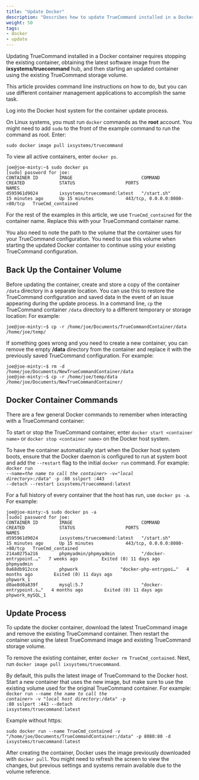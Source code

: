 ```yaml
---
title: "Update Docker"
description: "Describes how to update TrueCommand installed in a Docker container."
weight: 50
tags:
- docker
- update
---
```




Updating TrueCommand installed in a Docker container requires stopping the existing container, obtaining the latest software image from the **ixsystems/truecommand** hub, and then starting an updated container using the existing TrueCommand storage volume.

This article provides command line instructions on how to do, but you can use different container management applications to accomplish the same task.

Log into the Docker host system for the container update process.

On Linux systems, you must run `docker` commands as the **root** account. 
You might need to add `sudo` to the front of the example command to run the command as root. Enter:

`sudo docker image pull ixsystems/truecommand`

To view all active containers, enter `docker ps`.
```
joe@joe-minty:~$ sudo docker ps
[sudo] password for joe:     
CONTAINER ID        IMAGE                          COMMAND                  CREATED             STATUS                   PORTS                           NAMES
d595961d9024        ixsystems/truecommand:latest   "/start.sh"              15 minutes ago      Up 15 minutes            443/tcp, 0.0.0.0:8080->80/tcp   TrueCmd_contained
```
For the rest of the examples in this article, we use `TrueCmd_contained` for the container name.
Replace this with your TrueCommand container name.

You also need to note the path to the volume that the container uses for your TrueCommand configuration.
You need to use this volume when starting the updated Docker container to continue using your existing TrueCommand configuration.

## Back Up the Container Volume

Before updating the container, create and store a copy of the container `/data` directory in a separate location.
You can use this to restore the TrueCommand configuration and saved data in the event of an issue appearing during the update process.
In a command line, `cp` the TrueCommand container `/data` directory to a different temporary or storage location:
For example:
```
joe@joe-minty:~$ cp -r /home/joe/Documents/TrueCommandContainer/data /home/joe/temp/
```

If something goes wrong and you need to create a new container, you can remove the empty **/data** directory from the container and replace it with the previously saved TrueCommand configuration. 
For example:
```
joe@joe-minty:~$ rm -d /home/joe/Documents/NewTrueCommandContainer/data
joe@joe-minty:~$ cp -r /home/joe/temp/data /home/joe/Documents/NewTrueCommandContainer/
```

## Docker Container Commands
There are a few general Docker commands to remember when interacting with a TrueCommand container:

To start or stop the TrueCommand container, enter `docker start <container name>` or `docker stop <container name>` on the Docker host system. 

To have the container automatically start when the Docker host system boots, ensure that the Docker daemon is configured to run at system boot and add the `--restart` flag to the initial `docker run` command.
For example:
<code>
docker run --name=<i>the name to call the container</i>> -v="<i>local directory</i>>:/data" -p <host port>:80 sslport <host port>:443 --detach --restart ixsystems/truecommand:latest
</code>

For a full history of every container that the host has run, use `docker ps -a`. For example:
```
joe@joe-minty:~$ sudo docker ps -a
[sudo] password for joe:     
CONTAINER ID        IMAGE                          COMMAND                  CREATED             STATUS                   PORTS                           NAMES
d595961d9024        ixsystems/truecommand:latest   "/start.sh"              15 minutes ago      Up 15 minutes            443/tcp, 0.0.0.0:8080->80/tcp   TrueCmd_contained
214a0275a216        phpmyadmin/phpmyadmin          "/docker-entrypoint.…"   7 weeks ago         Exited (0) 11 days ago                                   phpmyadmin
0a68db912cce        phpwork                "docker-php-entrypoi…"   4 months ago        Exited (0) 11 days ago                                   phpwork_1
d0ae8d0a839f        mysql:5.7                      "docker-entrypoint.s…"   4 months ago        Exited (0) 11 days ago                                   phpwork_mySQL_1
```

## Update Process
To update the docker container, download the latest TrueCommand image and remove the existing TrueCommand container.
Then restart the container using the latest TrueCommand image and existing TrueCommand storage volume.

To remove the existing container, enter `docker rm TrueCmd_contained`.
Next, run `docker image pull ixsystems/truecommand`.

By default, this pulls the latest image of TrueCommand to the Docker host.
Start a new container that uses the new image, but make sure to use the existing volume used for the original TrueCommand container.
For example: 
<code>
docker run --name <i>the name to call the container</i>> -v "<i>local host directory</i>:/data" -p <host port>:80 sslport <host port>:443 --detach ixsystems/truecommand:latest
</code>

Example without https:
```
sudo docker run --name TrueCmd_contained -v "/home/joe/Documents/TrueCommandContainer:/data" -p 8080:80 -d ixsystems/truecommand:latest
```
After creating the container, Docker uses the image previously downloaded with `docker pull`.
You might need to refresh the screen to view the changes, but previous settings and systems remain available due to the volume reference.
